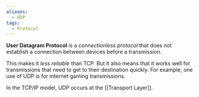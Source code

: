 ```yaml
---
aliases:
  - UDP
tags:
  - Protocol
---
```

**User Datagram Protocol** is a *connectionless protocol* that does not establish a connection between devices before a transmission. 

This makes it *less reliable* than TCP. But it also means that it works well for transmissions that need to get to their destination quickly. For example, one use of UDP is for internet gaming transmissions. 

In the TCP/IP model, UDP occurs at the [[Transport Layer]].